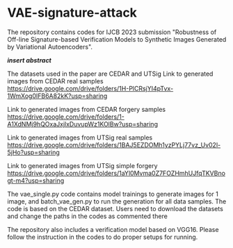# VAE-signature-attack

The repository contains codes for IJCB 2023 submission "Robustness of Off-line Signature-based Verification Models to Synthetic Images Generated by Variational Autoencoders". 

*****insert abstract*****

The datasets used in the paper are CEDAR and UTSig
Link to generated images from CEDAR real samples https://drive.google.com/drive/folders/1H-PlCRsjYI4pTvx-1WmXog0IFB6A82kK?usp=sharing 

Link to generated images from CEDAR forgery samples https://drive.google.com/drive/folders/1-A1XdNMj9hQOxaJxjlxDuvupWz1KOlBw?usp=sharing

Link to generated images from UTSig real samples https://drive.google.com/drive/folders/1BAJ5EZDOMh1yzPYLj77vz_Uv02l-5jHo?usp=sharing

Link to generated images from UTSig simple forgery https://drive.google.com/drive/folders/1aYl0Mvma0Z7FOZHmhUJfqTKVBnogt-m4?usp=sharing


The vae_single.py code contains model trainings to generate images for 1 image, and batch_vae_gen.py to run the generation for all data samples. 
The code is based on the CEDAR dataset. Users need to download the datasets and change the paths in the codes as commented there

The repository also includes a verification model based on VGG16. Please follow the instruction in the codes to do proper setups for running. 
